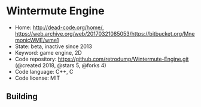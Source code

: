 # Wintermute Engine

- Home: http://dead-code.org/home/, https://web.archive.org/web/20170321085053/https://bitbucket.org/MnemonicWME/wme1
- State: beta, inactive since 2013
- Keyword: game engine, 2D
- Code repository: https://github.com/retrodump/Wintermute-Engine.git (@created 2018, @stars 5, @forks 4)
- Code language: C++, C
- Code license: MIT

## Building
